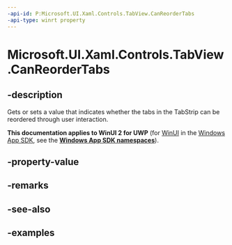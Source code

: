 ```yaml
---
-api-id: P:Microsoft.UI.Xaml.Controls.TabView.CanReorderTabs
-api-type: winrt property
---
```


# Microsoft.UI.Xaml.Controls.TabView.CanReorderTabs

<!--
public bool CanReorderTabs { get; set; }
-->

## -description

Gets or sets a value that indicates whether the tabs in the TabStrip can be reordered through user interaction. 

**This documentation applies to WinUI 2 for UWP** (for [WinUI](/windows/apps/winui/winui3/) in the [Windows App SDK](/windows/apps/windows-app-sdk/), see the **[Windows App SDK namespaces](/windows/windows-app-sdk/api/winrt/)**).

## -property-value

## -remarks

## -see-also

## -examples

